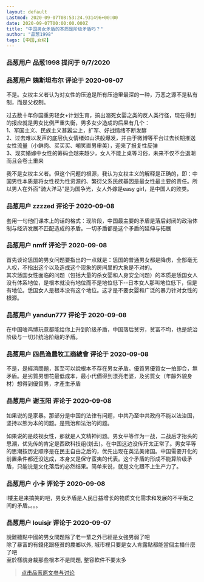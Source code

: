 ```yaml
---
layout: default
Lastmod: 2020-09-07T08:53:24.931496+00:00
date: 2020-09-07T00:00:00.000Z
title: "中国男女矛盾的本质是阶级矛盾吗？"
author: "品葱1998"
tags: [中国,女权]
---
```



### 品葱用户 **品葱1998** 提问于 9/7/2020
    

    
                

### 品葱用户 **姨斯坦布尔** 评论于 2020-09-07
        
不是。女权主义者认为对女性的压迫是所有压迫里最深的一种，万恶之源不是私有制，而是父权制。  
  
过去数十年你国重男轻女+计划生育，搞出溺死女婴之类的反人类行径，现在得到的报应就是男女比例严重失衡，男多女少造成的后果有几个：  
1、军国主义、民族主义甚嚣尘上，扩军、好战情绪不断发酵  
2、过去难以发声的底层仇女情绪如山洪般爆发，并由于微博等平台过去长期推送女性流量（小鲜肉、买买买、嘲笑直男审美），迎来了报复性反弹  
3、现实婚嫁中女性的筹码会越来越少，女人不能上桌等习俗，未来不仅不会退潮而且会卷土重来  
  
我不是女权主义者。但这个问题的根源，我认为女权主义的解释是正确的，即：中国男性本质是将女性视为性资源的、繁衍父系民族基因是最女性最主要的责任。所以男人在外面"骑大洋马"是为国争光，女人外嫁是easy girl，是中国人的败类。
        
                

### 品葱用户 **zzzzed** 评论于 2020-09-08
        
套用一句他们课本上的话的格式：现阶段，中国最主要的矛盾是落后封闭的政治体制与经济发展不匹配造成的矛盾。一切矛盾都是这个矛盾的延伸与拓展
        
                

### 品葱用户 **nmff** 评论于 2020-09-08
        
首先谈论恁国的男女问题要指出的一点就是：恁国的普通男女都是降虏，全部毫无人权，不指出这个以及造成这个现象的房间里的大象是不对的。  
其次恁国女性面临的问题（包括大量的杀女婴和人身安全问题）的本质是恁国女人没有体系地位，是根本就没有地位而不是地位低下--日本女人那叫地位低下，但是有地位。恁国女人是根本没有这个地位。这才是不要女婴和广泛的暴力针对女性的根源。
        
                

### 品葱用户 **yandun777** 评论于 2020-09-08
        
在中国啥鸡博玩意都能给你上升到阶级矛盾，中国落后贫穷，贫富不均，也是统治阶级与一切非统治阶级的矛盾。
        
                

### 品葱用户 **四邑漁農牧工商總會** 评论于 2020-09-08
        
不是，是經濟問題，甚至可以說根本不存在男女矛盾。優質男優質女一拍即合，無矛盾。是劣質男想花最低成本，最小代價得到漂亮老婆，及劣質女（年齡外貌身材）想得到優質男，才產生矛盾
        
                

### 品葱用户 **谢玉阳** 评论于 2020-09-08
        
如果说的是家暴。那部分是中国的法律有问题，中共乃至中共政府不能以法治国，坚持以熊为本的问题。是熊治和法治的问题。  
  
如果说的是歧视女性，那就是人文精神问题。男女平等作为一战，二战后才抬头的思潮，优先传的肯定是西欧科技组(划去)。在中国这边没传开太正常了。男女平等的思潮按历史顺序是在民主自由之后的，优先出现在英法美诸国。中国需要开化的前置条件都还没达成，本身又是保守蛮夷的代表。这个矛盾的形成不能算阶级矛盾，只能说是文化落后的必然结果。简单来说，就是文化跟不上生产力了。
        
                

### 品葱用户 **小卡** 评论于 2020-09-08
        
l楼主是来搞笑的吧，男女矛盾是人民日益增长的物质文化需求和发展的不平衡之间的矛盾。。。。
        
                

### 品葱用户 **louisjr** 评论于 2020-09-07
        
說難聽點中國的男女問題除了老一輩之外已經是女強男弱了吧  
除了暴富的有錢佬跟極貧的農鄉以外, 城市裡只要是女人肯露點都能當個主播什麼了吧  
至於樣貌身裁那些根本不是問題, 整容軟件不要太多
        
                





> [点击品葱原文参与讨论](https://pincong.rocks/question/30704)

